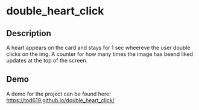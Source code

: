 # double_heart_click

## Description

A heart appears on the card and stays for 1 sec wheereve the user double clicks on the img. A counter for how many times the image has beend liked updates at the top of the screen.

## Demo

A demo for the project can be found here: https://tod619.github.io/double_heart_click/
